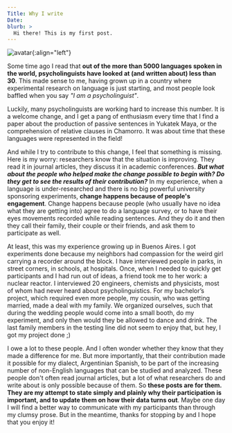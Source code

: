 ```yaml
---
Title: Why I write
Date:
blurb: >
  Hi there! This is my first post.
---
```


![avatar]({filename}/images/sol_avatar.png){:align="left"}

Some time ago I read that **out of the more than 5000 languages spoken in the world, psycholinguists have looked at (and written about) less than 30**. This made sense to me, having grown up in a country where  experimental research on language is just starting, and most people look baffled when you say *"I am a psycholinguist"*.

Luckily, many psycholinguists are working hard to increase this number. It is a welcome change, and I get a pang of enthusiasm every time that I find a paper about the production of passive sentences in Yukatek Maya, or the comprehension of relative clauses in Chamorro. It was about time that these languages were represented in the field!

And while I try to contribute to this change, I feel that something is missing. Here is my worry: researchers know that the situation is improving. They read it in journal articles, they discuss it in academic conferences. ***But what about the people who helped make the change possible to begin with? Do they get to see the results of their contribution?*** In my experience, when a language is under-researched and there is no big powerful university sponsoring experiments, **change happens because of people's engagement**. Change happens because people (who usually have no idea what they are getting into) agree to do a language survey, or to have their eyes movements recorded while reading sentences. And they do it and then they call their family, their couple or their friends, and ask them to participate as well.

At least, this was my experience growing up in Buenos Aires. I got experiments done because my neighbors had compassion for the weird girl carrying a recorder around the block. I have interviewed people in parks, in street corners, in schools, at hospitals. Once, when I needed to quickly get participants and I had run out of ideas, a friend took me to her work: a nuclear reactor. I interviewed 20 engineers, chemists and physicists, most of whom had never heard about psycholinguistics. For my bachelor’s project, which required even more people, my cousin, who was getting married, made a deal with my family. We organized ourselves, such that during the wedding people would come into a small booth, do my experiment, and only then would they be allowed to dance and drink. The last family members in the testing line did not seem to enjoy that, but hey, I got my project done ;)

I owe a lot to these people. And I often wonder whether they know that they made a difference for me. But more importantly, that their contribution made it possible for my dialect, Argentinian Spanish, to be part of the increasing number of non-English languages that can be studied and analyzed. These people don't often read journal articles, but a lot of what researchers do and write about is only possible because of them.
So **these posts are for them. They are my attempt to state simply and plainly why their participation is important, and to update them on how their data turns out**. Maybe one day I will find a better way to communicate with my participants than through my clumsy prose. But in the meantime, thanks for stopping by and I hope that you enjoy it!           

